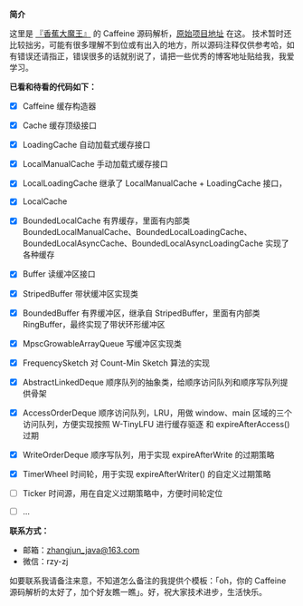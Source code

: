 **简介**

这里是 [『香蕉大魔王』](https://github.com/zhangjun1998) 的 Caffeine 源码解析，[原始项目地址](https://github.com/zhangjun1998/caffeine) 在这。
技术暂时还比较拙劣，可能有很多理解不到位或有出入的地方，所以源码注释仅供参考哈，如有错误还请指正，错误很多的话就别说了，请把一些优秀的博客地址贴给我，我爱学习。

**已看和待看的代码如下：**

+ [x] Caffeine 缓存构造器
+ [x] Cache 缓存顶级接口
+ [x] LoadingCache 自动加载式缓存接口
+ [x] LocalManualCache 手动加载式缓存接口
+ [x] LocalLoadingCache 继承了 LocalManualCache + LoadingCache 接口，
+ [x] LocalCache
+ [x] BoundedLocalCache 有界缓存，里面有内部类 BoundedLocalManualCache、BoundedLocalLoadingCache、BoundedLocalAsyncCache、BoundedLocalAsyncLoadingCache 实现了各种缓存
+ [x] Buffer 读缓冲区接口
+ [x] StripedBuffer 带状缓冲区实现类
+ [x] BoundedBuffer 有界缓冲区，继承自 StripedBuffer，里面有内部类 RingBuffer，最终实现了带状环形缓冲区
+ [x] MpscGrowableArrayQueue 写缓冲区实现类
+ [x] FrequencySketch 对 Count-Min Sketch 算法的实现
+ [x] AbstractLinkedDeque 顺序队列的抽象类，给顺序访问队列和顺序写队列提供骨架
+ [x] AccessOrderDeque 顺序访问队列，LRU，用做 window、main 区域的三个访问队列，方便实现按照 W-TinyLFU 进行缓存驱逐 和 expireAfterAccess() 过期
+ [x] WriteOrderDeque 顺序写队列，用于实现 expireAfterWrite 的过期策略
+ [x] TimerWheel 时间轮，用于实现 expireAfterWriter() 的自定义过期策略
+ [ ] Ticker 时间源，用在自定义过期策略中，方便时间轮定位 
+ [ ] ...



**联系方式：**

+ 邮箱：zhangjun_java@163.com
+ 微信：rzy-zj

如要联系我请备注来意，不知道怎么备注的我提供个模板：「oh，你的 Caffeine 源码解析的太好了，加个好友瞧一瞧」。好，祝大家技术进步，生活快乐。
